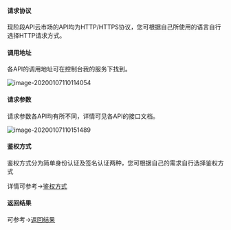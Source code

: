 #### 请求协议

现阶段API云市场的API均为HTTP/HTTPS协议，您可根据自己所使用的语言自行选择HTTP请求方式。

#### 调用地址

各API的调用地址可在控制台我的服务下找到。

![image-20200107110114054](https://img-ys011.didistatic.com/static/market/do1_GEgKq7v21pkqB7s921vF)

#### 请求参数

请求参数各API均有所不同，详情可见各API的接口文档。

![image-20200107110151489](https://img-ys011.didistatic.com/static/market/do1_v5zGecC8ivEaei6kPwAu)

#### 鉴权方式

鉴权方式分为简单身份认证及签名认证两种，您可根据自己的需求自行选择鉴权方式

详情可参考->[鉴权方式](/static/apimarket-docs/services/快速入门/鉴权方式.md)

#### 返回结果

可参考->[返回结果](/static/apimarket-docs/services/快速入门/返回结果.md)



